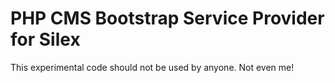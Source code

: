 PHP CMS Bootstrap Service Provider for Silex
============================================

This experimental code should not be used by anyone. Not even me!
